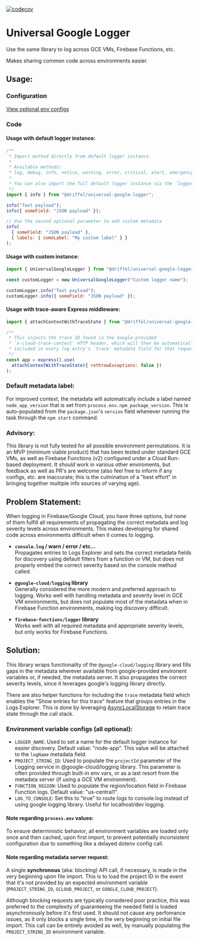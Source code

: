 [![codecov](https://codecov.io/github/djriffel/universal-google-logger/graph/badge.svg?token=6P1LT9RYIN)](https://codecov.io/github/djriffel/universal-google-logger)

# Universal Google Logger

Use the same library to log across GCE VMs, Firebase Functions, etc.

Makes sharing common code across environments easier.

## Usage:

### Configuration

[View optional env configs](#environment-variable-configs-all-optional)

### Code

#### Usage with default logger instance:

```javascript
/**
 * Import method directly from default logger instance.
 *
 * Available methods:
 * log, debug, info, notice, warning, error, critical, alert, emergency
 *
 * You can also import the full default logger instance via the `logger` export.
 */
import { info } from "@driffel/universal-google-logger";

info("Text payload");
info({ someField: "JSON payload" });

// Use the second optional parameter to add custom metadata
info(
  { someField: "JSON payload" },
  { labels: { someLabel: "My custom label" } }
);
```

#### Usage with custom instance:

```javascript
import { UniversalGoogleLogger } from "@driffel/universal-google-logger";

const customLogger = new UniversalGoogleLogger("Custom logger name");

customLogger.info("Text payload");
customLogger.info({ someField: "JSON payload" });
```

#### Usage with trace-aware Express middleware:

```javascript
import { attachContextWithTraceState } from "@driffel/universal-google-logger";

/**
 * This injects the trace ID found in the Google-provided
 * `x-cloud-trace-context` HTTP header, which will then be automatically
 * included in every log entry's `trace` metadata field for that request.
 */
const app = express().use(
  attachContextWithTraceState({ rethrowExceptions: false })
);
```

### Default metadata label:

For improved context, the metadata will automatically include a label named `node_app_version` that is set from `process.env.npm_package_version`. This is auto-populated from the `package.json`'s `version` field whenever running the task through the `npm start` command.

### Advisory:

This library is not fully tested for all possible environment permutations. It is an MVP (minimum viable product) that has been tested under standard GCE VMs, as well as Firebase Functions (v2) configured under a Cloud Run-based deployment. It _should_ work in various other enviroments, but feedback as well as PR's are welcome (also feel free to inform if any configs, etc. are inaccurate; this is the culmination of a "best effort" in bringing together multiple info sources of varying age).

## Problem Statement:

When logging in Firebase/Google Cloud, you have three options, but none of them fulfill all requirements of propagating the correct metadata and log severity levels across environments. This makes developing for shared code across environments difficult when it comes to logging.

- **`console.log` / warn / error / etc...** \
  Propagates entries to Logs Explorer and sets the correct metadata fields for discovery using default filters from a function or VM, but does not properly embed the correct severity based on the console method called.

- **`@google-cloud/logging` library** \
  Generally considered the more modern and preferred approach to logging. Works well with handling metadata and severity level in GCE VM environments, but does not populate most of the metadata when in Firebase Function environments, making log discovery difficult.

- **`firebase-functions/logger` library** \
  Works well with all required metadata and appropriate severity levels, but only works for Firebase Functions.

## Solution:

This library wraps functionality of the `@google-cloud/logging` library and fills gaps in the metadata wherever available from google-provided environent variables or, if needed, the metadata server. It also propagates the correct severity levels, since it leverages google's logging library directly.

There are also helper functions for including the `trace` metadata field which enables the "Show entries for this trace" feature that groups entries in the Logs Explorer. This is done by leveraging [AsyncLocalStorage](https://nodejs.org/api/async_context.html#class-asynclocalstorage) to retain trace state through the call stack.

### Environment variable configs (all optional):

- `LOGGER_NAME`: Used to set a name for the default logger instance for easier discovery. Default value: "node-app". This value will be attached to the `logName` metadata field.
- `PROJECT_STRING_ID`: Used to populate the `projectId` parameter of the Logging service in @google-cloud/logging library. This parameter is often provided through built-in env vars, or as a last resort from the metadata server (if using a GCE VM environment).
- `FUNCTION_REGION`: Used to populate the region/location field in Firebase Function logs. Default value: "us-central1".
- `LOG_TO_CONSOLE`: Set this to "true" to route logs to console.log instead of using google logging library. Useful for localhost/dev logging.

#### Note regarding `process.env` values:

To ensure deterministic behavior, all environment variables are loaded only once and then cached, upon first import, to prevent potentially inconsistent configuration due to something like a delayed dotenv config call.

#### Note regarding metadata server request:

A single **synchronous** (aka: blocking) API call, if necessary, is made in the very beginning upon file import. This is to load the project ID in the event that it's not provided by an expected environment variable (`PROJECT_STRING_ID`, `GCLOUD_PROJECT`, or `GOOGLE_CLOUD_PROJECT`).

Although blocking requests are typically considered poor practice, this was preferred to the complexity of guaranteeing the needed field is loaded asynchronously before it's first used. It should not cause any perfomance issues, as it only blocks a single time, in the very beginning on initial file import. This call can be entirely avoided as well, by manually populating the `PROJECT_STRING_ID` environment variable.
